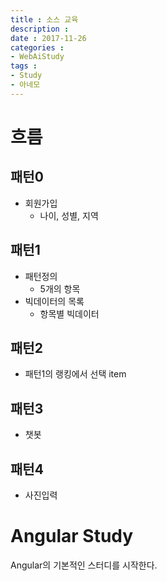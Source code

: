 ```yaml
---
title : 소스 교육
description :
date : 2017-11-26
categories :
- WebAiStudy
tags :
- Study
- 아네모
---
```


# 흐름

## 패턴0
- 회원가입
  - 나이, 성별, 지역

## 패턴1
- 패턴정의
  - 5개의 항목
- 빅데이터의 목록
  - 항목별 빅데이터

## 패턴2
- 패턴1의 랭킹에서 선택 item

## 패턴3
- 챗봇

## 패턴4
- 사진입력


# Angular Study
Angular의 기본적인 스터디를 시작한다.
